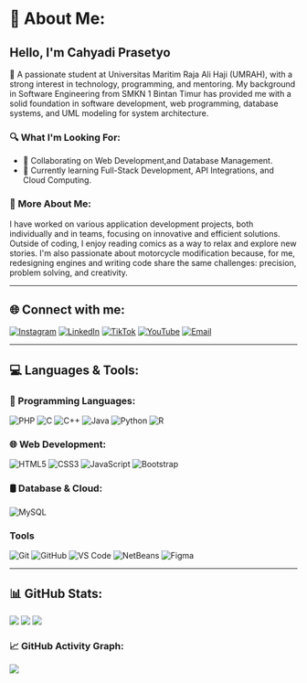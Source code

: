 # 💫 About Me:

## Hello, I'm Cahyadi Prasetyo

👋 A passionate student at Universitas Maritim Raja Ali Haji (UMRAH), with a strong interest in technology, programming, and mentoring. My background in Software Engineering from SMKN 1 Bintan Timur has provided me with a solid foundation in software development, web programming, database systems, and UML modeling for system architecture.

### 🔍 What I'm Looking For:
- 👯 Collaborating on Web Development,and Database Management.
- 🌱 Currently learning Full-Stack Development, API Integrations, and Cloud Computing.

### 💬 More About Me:
I have worked on various application development projects, both individually and in teams, focusing on innovative and efficient solutions. Outside of coding, I enjoy reading comics as a way to relax and explore new stories. I'm also passionate about motorcycle modification because, for me, redesigning engines and writing code share the same challenges: precision, problem solving, and creativity.

---
## 🌐 Connect with me:
[![Instagram](https://img.shields.io/badge/Instagram-%23E4405F.svg?style=for-the-badge&logo=instagram&logoColor=white)](https://instagram.com/cahyadi_p24) 
[![LinkedIn](https://img.shields.io/badge/LinkedIn-%230077B5.svg?style=for-the-badge&logo=linkedin&logoColor=white)](https://linkedin.com/in/CahyadiPrasetyo) 
[![TikTok](https://img.shields.io/badge/TikTok-%23000000.svg?style=for-the-badge&logo=tiktok&logoColor=white)](https://tiktok.com/@ChdPrstyo) 
[![YouTube](https://img.shields.io/badge/YouTube-%23FF0000.svg?style=for-the-badge&logo=youtube&logoColor=white)](https://youtube.com/@Chdprasetyo) 
[![Email](https://img.shields.io/badge/Email-D14836?style=for-the-badge&logo=gmail&logoColor=white)](mailto:chdprasetyo@gmail.com)

---

## 💻 Languages & Tools:

### 🚀 Programming Languages:
![PHP](https://img.shields.io/badge/PHP-%23777BB4.svg?style=for-the-badge&logo=php&logoColor=white) 
![C](https://img.shields.io/badge/C-%2300599C.svg?style=for-the-badge&logo=c&logoColor=white) 
![C++](https://img.shields.io/badge/C%2B%2B-%2300599C.svg?style=for-the-badge&logo=c%2B%2B&logoColor=white) 
![Java](https://img.shields.io/badge/Java-%23ED8B00.svg?style=for-the-badge&logo=openjdk&logoColor=white) 
![Python](https://img.shields.io/badge/Python-3670A0?style=for-the-badge&logo=python&logoColor=ffdd54) 
![R](https://img.shields.io/badge/R-%23276DC3.svg?style=for-the-badge&logo=r&logoColor=white)

### 🌐 Web Development:
![HTML5](https://img.shields.io/badge/HTML5-%23E34F26.svg?style=for-the-badge&logo=html5&logoColor=white) 
![CSS3](https://img.shields.io/badge/CSS3-%231572B6.svg?style=for-the-badge&logo=css3&logoColor=white) 
![JavaScript](https://img.shields.io/badge/JavaScript-%23323330.svg?style=for-the-badge&logo=javascript&logoColor=%23F7DF1E) 
![Bootstrap](https://img.shields.io/badge/Bootstrap-%238511FA.svg?style=for-the-badge&logo=bootstrap&logoColor=white)

### 🛢️ Database & Cloud:
![MySQL](https://img.shields.io/badge/MySQL-4479A1.svg?style=for-the-badge&logo=mysql&logoColor=white)


### Tools

![Git](https://img.shields.io/badge/Git-%23F05033.svg?style=for-the-badge&logo=git&logoColor=white)
![GitHub](https://img.shields.io/badge/GitHub-%23181717.svg?style=for-the-badge&logo=github&logoColor=white)
![VS Code](https://img.shields.io/badge/VS%20Code-%23007ACC.svg?style=for-the-badge&logo=visual-studio-code&logoColor=white)
![NetBeans](https://img.shields.io/badge/Apache%20NetBeans-%231B6AC6.svg?style=for-the-badge&logo=apache-netbeans-ide&logoColor=white)
![Figma](https://img.shields.io/badge/Figma-%23F24E1E.svg?style=for-the-badge&logo=figma&logoColor=white)

---

## 📊 GitHub Stats:

![](https://github-readme-stats.vercel.app/api?username=cahyadi240105&theme=react&hide_border=true&include_all_commits=true&count_private=false)
![](https://nirzak-streak-stats.vercel.app/?user=cahyadi240105&theme=react&hide_border=true)
![](https://github-readme-stats.vercel.app/api/top-langs/?username=cahyadi240105&theme=react&hide_border=true&include_all_commits=true&count_private=false&layout=compact)

### 📈 GitHub Activity Graph:
![](https://github-readme-activity-graph.vercel.app/graph?username=cahyadi240105&theme=react&hide_border=true&area=true&color=61dafb)
